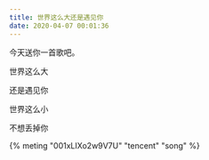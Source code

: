 ```yaml
---
title: 世界这么大还是遇见你
date: 2020-04-07 00:01:36
---
```


今天送你一首歌吧。

世界这么大

还是遇见你

世界这么小

不想丢掉你

{% meting "001xLIXo2w9V7U" "tencent" "song" %}
